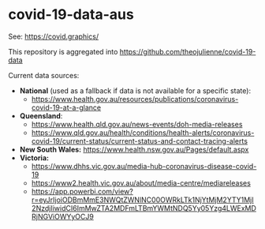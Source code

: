 # covid-19-data-aus

See: https://covid.graphics/

This repository is aggregated into https://github.com/theojulienne/covid-19-data

Current data sources:
 * **National** (used as a fallback if data is not available for a specific state):
   * https://www.health.gov.au/resources/publications/coronavirus-covid-19-at-a-glance
 * **Queensland**:
   * https://www.health.qld.gov.au/news-events/doh-media-releases
   * https://www.qld.gov.au/health/conditions/health-alerts/coronavirus-covid-19/current-status/current-status-and-contact-tracing-alerts
 * **New South Wales:** https://www.health.nsw.gov.au/Pages/default.aspx
 * **Victoria:**
   * https://www.dhhs.vic.gov.au/media-hub-coronavirus-disease-covid-19
   * https://www2.health.vic.gov.au/about/media-centre/mediareleases
   * https://app.powerbi.com/view?r=eyJrIjoiODBmMmE3NWQtZWNlNC00OWRkLTk1NjYtMjM2YTY1MjI2NzdjIiwidCI6ImMwZTA2MDFmLTBmYWMtNDQ5Yy05Yzg4LWExMDRjNGViOWYyOCJ9
